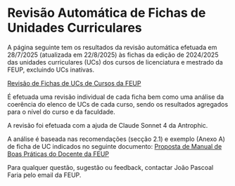 # Revisão Automática de Fichas de Unidades Curriculares

A página seguinte tem os resultados da revisão automática efetuada em 28/7/2025 (atualizada em 22/8/2025) às fichas da edição de 2024/2025 das unidades curriculares (UCs) dos cursos de licenciatura e mestrado da FEUP, excluindo UCs inativas.

[Revisão de Fichas de UCs de Cursos da FEUP](https://joaopascoalfariafeup.github.io/AuditoriaFichasUCs/Auditoria_UCs_Cursos_FEUP/sumario_global.html)

É efetuada uma revisão individual de cada ficha bem como uma análise da coerência do elenco de UCs de cada curso, sendo os resultados agregados para o nível do curso e da faculdade. 

A revisão foi efetuada com a ajuda de Claude Sonnet 4 da Antrophic.

A análise é baseada nas recomendações (secção 2.1) e exemplo (Anexo A) de ficha de UC indicados no seguinte documento: 
[Proposta de Manual de Boas Práticas do Docente da FEUP](https://joaopascoalfariafeup.github.io/AuditoriaFichasUCs/Manual%20do%20Docente%20da%20FEUP%20v0.9.pdf)  

Para qualquer questão, sugestão ou feedback, contactar João Pascoal Faria pelo email da FEUP.
